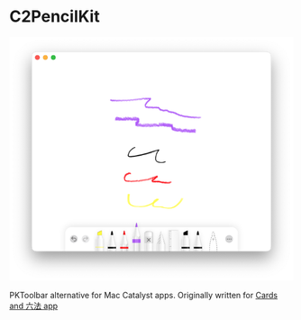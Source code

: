 # C2PencilKit
![screenshot](https://github.com/Cliff-F/C2PencilKit/blob/main/screenshot.png)

PKToolbar alternative for Mac Catalyst apps. Originally written for [Cards and 六法 app](https://apps.apple.com/jp/app/cards-draw-sketch-organize/id1411186552?l=en-US)